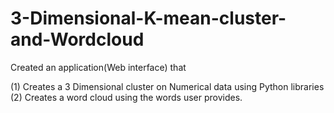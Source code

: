 # 3-Dimensional-K-mean-cluster-and-Wordcloud

Created an application(Web interface) that

(1) Creates a 3 Dimensional cluster on Numerical data using Python libraries
(2) Creates a word cloud using the words user provides.
